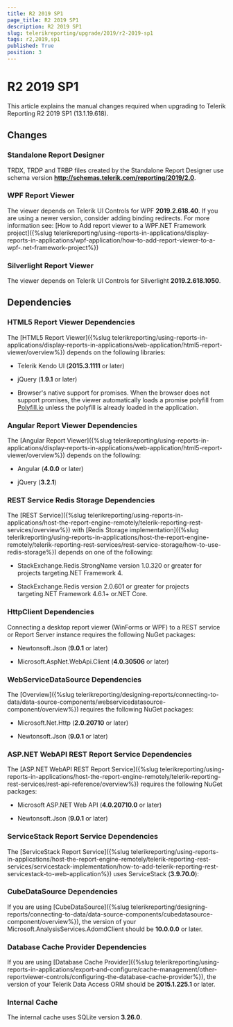 ```yaml
---
title: R2 2019 SP1
page_title: R2 2019 SP1 
description: R2 2019 SP1
slug: telerikreporting/upgrade/2019/r2-2019-sp1
tags: r2,2019,sp1
published: True
position: 3
---
```


# R2 2019 SP1



This article explains the manual changes required when upgrading to Telerik Reporting R2 2019 SP1 (13.1.19.618).

## Changes

### Standalone Report Designer

TRDX, TRDP and TRBP files created by the Standalone Report Designer use schema version               __http://schemas.telerik.com/reporting/2019/2.0__.             

### WPF Report Viewer

The viewer depends on Telerik UI Controls for WPF __2019.2.618.40__.               If you are using a newer version, consider adding binding redirects. For more information see:               [How to Add report viewer to a WPF.NET Framework project]({%slug telerikreporting/using-reports-in-applications/display-reports-in-applications/wpf-application/how-to-add-report-viewer-to-a-wpf-.net-framework-project%})

### Silverlight Report Viewer

The viewer depends on Telerik UI Controls for Silverlight __2019.2.618.1050__.             

## Dependencies

### HTML5 Report Viewer Dependencies

The [HTML5 Report Viewer]({%slug telerikreporting/using-reports-in-applications/display-reports-in-applications/web-application/html5-report-viewer/overview%}) depends on the following libraries:             

* Telerik Kendo UI (__2015.3.1111__ or later)                 

* jQuery (__1.9.1__ or later)                 

* Browser's native support for promises. When the browser does not support promises,                   the viewer automatically loads a promise polyfill from  [Polyfill.io](https://polyfill.io)  unless the polyfill is already loaded in the application.                 

### Angular Report Viewer Dependencies

The [Angular Report Viewer]({%slug telerikreporting/using-reports-in-applications/display-reports-in-applications/web-application/html5-report-viewer/overview%}) depends on the following:             

* Angular (__4.0.0__ or later)                 

* jQuery (__3.2.1__)                 

### REST Service Redis Storage Dependencies

The [REST Service]({%slug telerikreporting/using-reports-in-applications/host-the-report-engine-remotely/telerik-reporting-rest-services/overview%}) with [Redis Storage implementation]({%slug telerikreporting/using-reports-in-applications/host-the-report-engine-remotely/telerik-reporting-rest-services/rest-service-storage/how-to-use-redis-storage%}) depends on one of the following:             

* StackExchange.Redis.StrongName version 1.0.320 or greater for projects targeting.NET Framework 4.                 

* StackExchange.Redis version 2.0.601 or greater for projects targeting.NET Framework 4.6.1+ or.NET Core.                 

### HttpClient Dependencies

Connecting a desktop report viewer (WinForms or WPF) to a REST service or Report Server instance requires the following NuGet packages:             

* Newtonsoft.Json (__9.0.1__ or later)                 

* Microsoft.AspNet.WebApi.Client (__4.0.30506__ or later)                 

### WebServiceDataSource Dependencies

The [Overview]({%slug telerikreporting/designing-reports/connecting-to-data/data-source-components/webservicedatasource-component/overview%}) requires the following NuGet packages:             

* Microsoft.Net.Http (__2.0.20710__ or later)                 

* Newtonsoft.Json (__9.0.1__ or later)                 

### ASP.NET WebAPI REST Report Service Dependencies

The [ASP.NET WebAPI REST Report Service]({%slug telerikreporting/using-reports-in-applications/host-the-report-engine-remotely/telerik-reporting-rest-services/rest-api-reference/overview%}) requires the following NuGet packages:             

* Microsoft ASP.NET Web API (__4.0.20710.0__ or later)                 

* Newtonsoft.Json (__9.0.1__ or later)                 

### ServiceStack Report Service Dependencies

The [ServiceStack Report Service]({%slug telerikreporting/using-reports-in-applications/host-the-report-engine-remotely/telerik-reporting-rest-services/servicestack-implementation/how-to-add-telerik-reporting-rest-servicestack-to-web-application%}) uses               ServiceStack (__3.9.70.0__):             

### CubeDataSource Dependencies

If you are using [CubeDataSource]({%slug telerikreporting/designing-reports/connecting-to-data/data-source-components/cubedatasource-component/overview%}), the version of your               Microsoft.AnalysisServices.AdomdClient should be __10.0.0.0__ or later.             

### Database Cache Provider Dependencies

If you are using [Database Cache Provider]({%slug telerikreporting/using-reports-in-applications/export-and-configure/cache-management/other-reportviewer-controls/configuring-the-database-cache-provider%}), the version of your               Telerik Data Access ORM should be __2015.1.225.1__ or later.             

### Internal Cache

The internal cache uses SQLite version __3.26.0__.

